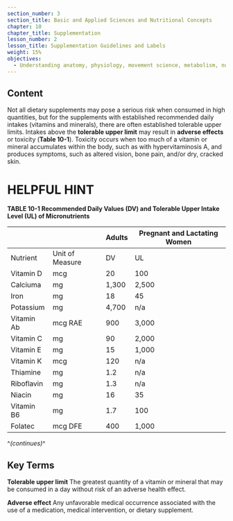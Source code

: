 ```yaml
---
section_number: 3
section_title: Basic and Applied Sciences and Nutritional Concepts
chapter: 10
chapter_title: Supplementation
lesson_number: 2
lesson_title: Supplementation Guidelines and Labels
weight: 15%
objectives:
  - Understanding anatomy, physiology, movement science, metabolism, nutrition, and supplementation.
---
```


## Content
Not all dietary supplements may pose a serious risk when consumed in high quantities, but for the supplements with established recommended daily intakes (vitamins and minerals), there are often established tolerable upper limits. Intakes above the **tolerable upper limit** may result in **adverse effects** or toxicity (**Table 10-1**). Toxicity occurs when too much of a vitamin or mineral accumulates within the body, such as with hypervitaminosis A, and produces symptoms, such as altered vision, bone pain, and/or dry, cracked skin.

# HELPFUL HINT

**TABLE 10-1 Recommended Daily Values (DV) and Tolerable Upper Intake Level (UL) of Micronutrients**

|  |  | Adults | Pregnant and Lactating Women |
|---|---|---|---|
| Nutrient | Unit of Measure | DV | UL | DV | UL |
| Vitamin D | mcg | 20 | 100 | 15 | 100 |
| Calciuma | mg | 1,300 | 2,500 | 1300 | 2,500 |
| Iron | mg | 18 | 45 | 27 | 45 |
| Potassium | mg | 4,700 | n/a | 5100 | n/a |
| Vitamin Ab | mcg RAE | 900 | 3,000 | 1,300 | 3,000 |
| Vitamin C | mg | 90 | 2,000 | 120 | 2000 |
| Vitamin E | mg | 15 | 1,000 | 19 | 1,000 |
| Vitamin K | mcg | 120 | n/a | 90 | n/a |
| Thiamine | mg | 1.2 | n/a | 1.4 | n/a |
| Riboflavin | mg | 1.3 | n/a | 1.6 | n/a |
| Niacin | mg | 16 | 35 | 18 | 35 |
| Vitamin B6 | mg | 1.7 | 100 | 2 | 100 |
| Folatec | mcg DFE | 400 | 1,000 | 600 | 1,000 |

^*(continues)*^

## Key Terms

**Tolerable upper limit**
The greatest quantity of a vitamin or mineral that may be consumed in a day without risk of an adverse health effect.

**Adverse effect**
Any unfavorable medical occurrence associated with the use of a medication, medical intervention, or dietary supplement.